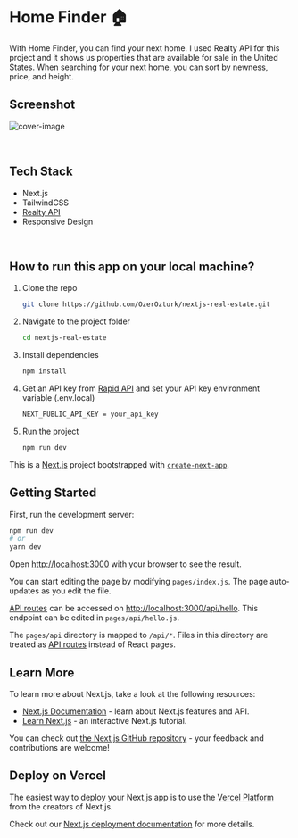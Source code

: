 # Home Finder 🏠

With Home Finder, you can find your next home. I used Realty API for this project and it shows us properties that are available for sale in the United States. When searching for your next home, you can sort by newness, price, and height.


## Screenshot

![cover-image](https://user-images.githubusercontent.com/60944453/188264297-ffde78e2-abdd-44b7-9ef1-33d51b3df38b.png)


<br>

## Tech Stack
- Next.js
- TailwindCSS
- [Realty API](https://rapidapi.com/apidojo/api/realty-in-us/) 
- Responsive Design


<br>

## How to run this app on your local machine?

1. Clone the repo
   ```sh
   git clone https://github.com/OzerOzturk/nextjs-real-estate.git
   ```
2. Navigate to the project folder

   ```sh
   cd nextjs-real-estate
   ```

3. Install dependencies
   ```sh
   npm install
   ```
4. Get an API key from  [Rapid API](https://rapidapi.com/apidojo/api/realty-in-us/) and set your API key environment variable (.env.local)
   ```sh
   NEXT_PUBLIC_API_KEY = your_api_key
5. Run the project
   ```sh
   npm run dev
   ```


This is a [Next.js](https://nextjs.org/) project bootstrapped with [`create-next-app`](https://github.com/vercel/next.js/tree/canary/packages/create-next-app).

## Getting Started

First, run the development server:

```bash
npm run dev
# or
yarn dev
```

Open [http://localhost:3000](http://localhost:3000) with your browser to see the result.

You can start editing the page by modifying `pages/index.js`. The page auto-updates as you edit the file.

[API routes](https://nextjs.org/docs/api-routes/introduction) can be accessed on [http://localhost:3000/api/hello](http://localhost:3000/api/hello). This endpoint can be edited in `pages/api/hello.js`.

The `pages/api` directory is mapped to `/api/*`. Files in this directory are treated as [API routes](https://nextjs.org/docs/api-routes/introduction) instead of React pages.

## Learn More

To learn more about Next.js, take a look at the following resources:

- [Next.js Documentation](https://nextjs.org/docs) - learn about Next.js features and API.
- [Learn Next.js](https://nextjs.org/learn) - an interactive Next.js tutorial.

You can check out [the Next.js GitHub repository](https://github.com/vercel/next.js/) - your feedback and contributions are welcome!

## Deploy on Vercel

The easiest way to deploy your Next.js app is to use the [Vercel Platform](https://vercel.com/new?utm_medium=default-template&filter=next.js&utm_source=create-next-app&utm_campaign=create-next-app-readme) from the creators of Next.js.

Check out our [Next.js deployment documentation](https://nextjs.org/docs/deployment) for more details.
